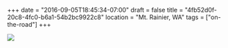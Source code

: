 +++
date = "2016-09-05T18:45:34-07:00"
draft =  false
title = "4fb52d0f-20c8-4fc0-b6a1-54b2bc9922c8"
location = "Mt. Rainier, WA"
tags = ["on-the-road"]
+++

![](https://d17enza3bfujl8.cloudfront.net/20160815_01_58.jpg)
